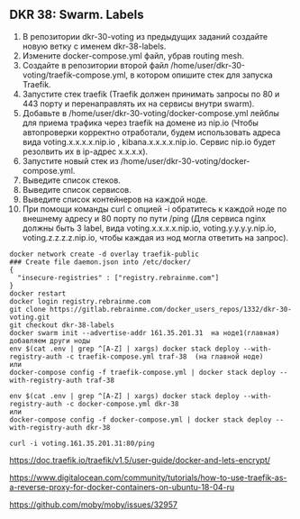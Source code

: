 ## DKR 38: Swarm. Labels

1. В репозитории dkr-30-voting из предыдущих заданий создайте новую ветку с именем dkr-38-labels.
2. Измените docker-compose.yml файл, убрав routing mesh.
3. Создайте в репозитории второй файл /home/user/dkr-30-voting/traefik-compose.yml, в котором опишите стек для запуска Traefik.
4. Запустите стек traefik (Traefik должен принимать запросы по 80 и 443 порту и перенаправлять их на сервисы внутри swarm).
5. Добавьте в /home/user/dkr-30-voting/docker-compose.yml лейблы для приема трафика через traefik на домене из nip.io (Чтобы автопроверки корректно отработали, будем использовать адреса вида voting.x.x.x.x.nip.io , kibana.x.x.x.x.nip.io. Cервис nip.io будет резолвить их в ip-адрес x.x.x.x).
6. Запустите новый стек из /home/user/dkr-30-voting/docker-compose.yml.
7. Выведите список стеков.
8. Выведите список сервисов.
9. Выведите список контейнеров на каждой ноде.
10. При помощи команды curl с опцией -i обратитесь к каждой ноде по внешнему адресу и 80 порту по пути /ping (Для сервиса nginx должны быть 3 label, вида voting.x.x.x.x.nip.io, voting.y.y.y.y.nip.io, voting.z.z.z.z.nip.io, чтобы каждая из нод могла ответить на запрос).

```
docker network create -d overlay traefik-public
### Create file daemon.json into /etc/docker/
{
  "insecure-registries" : ["registry.rebrainme.com"]
}
docker restart
docker login registry.rebrainme.com
git clone https://gitlab.rebrainme.com/docker_users_repos/1332/dkr-30-voting.git
git checkout dkr-38-labels
docker swarm init --advertise-addr 161.35.201.31  на ноде1(главная)
добавляем други ноды
env $(cat .env | grep ^[A-Z] | xargs) docker stack deploy --with-registry-auth -c traefik-compose.yml traf-38  (на главной ноде)
или
docker-compose config -f traefik-compose.yml | docker stack deploy --with-registry-auth traf-38

env $(cat .env | grep ^[A-Z] | xargs) docker stack deploy --with-registry-auth -c docker-compose.yml dkr-38
или
docker-compose config -f docker-compose.yml | docker stack deploy --with-registry-auth dkr-38

curl -i voting.161.35.201.31:80/ping
```


https://doc.traefik.io/traefik/v1.5/user-guide/docker-and-lets-encrypt/

https://www.digitalocean.com/community/tutorials/how-to-use-traefik-as-a-reverse-proxy-for-docker-containers-on-ubuntu-18-04-ru

https://github.com/moby/moby/issues/32957



